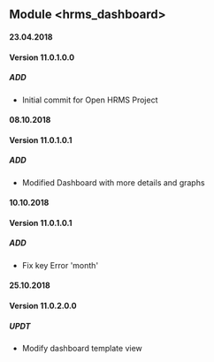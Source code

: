 ## Module <hrms_dashboard>

#### 23.04.2018
#### Version 11.0.1.0.0
##### ADD
- Initial commit for Open HRMS Project


#### 08.10.2018
#### Version 11.0.1.0.1
##### ADD
- Modified Dashboard with more details and graphs

#### 10.10.2018
#### Version 11.0.1.0.1
##### ADD
- Fix key Error 'month'

#### 25.10.2018
#### Version 11.0.2.0.0
##### UPDT
- Modify dashboard template view
